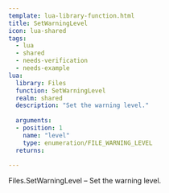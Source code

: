 ```yaml
---
template: lua-library-function.html
title: SetWarningLevel
icon: lua-shared
tags:
  - lua
  - shared
  - needs-verification
  - needs-example
lua:
  library: Files
  function: SetWarningLevel
  realm: shared
  description: "Set the warning level."
  
  arguments:
  - position: 1
    name: "level"
    type: enumeration/FILE_WARNING_LEVEL
  returns:
    
---
```


<div class="lua__search__keywords">
Files.SetWarningLevel &#x2013; Set the warning level.
</div>
